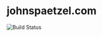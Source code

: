 # johnspaetzel.com

![Build Status](https://github.com/jspaetzel/johnspaetzel.com/workflows/CI/badge.svg?branch=master)
